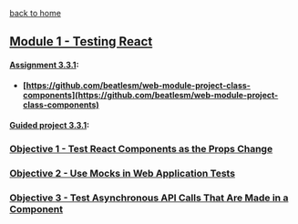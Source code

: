 [back to home](https://github.com/beatlesm/)

## [Module 1 - Testing React](https://github.com/beatlesm/web/tree/main/3.3/Module331)

#### [Assignment 3.3.1](https://github.com/beatlesm/web/tree/main/3.3/Module331/Assignment331):

-   **[https://github.com/beatlesm/web-module-project-class-components](https://github.com/beatlesm/web-module-project-class-components)**
   
#### [Guided project 3.3.1](https://github.com/beatlesm/web/tree/main/3.3/Module331/guided331):


### [Objective 1 - Test React Components as the Props Change](./Objects/Object_1.md)

### [Objective 2 - Use Mocks in Web Application Tests](./Objects/Object_2.md)

### [Objective 3 - Test Asynchronous API Calls That Are Made in a Component](./Objects/Object_3.md)
